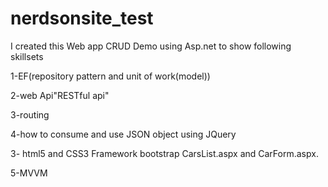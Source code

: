 nerdsonsite_test
================

I created this Web app CRUD Demo using Asp.net to show following skillsets 

1-EF(repository pattern  and unit of work(model)) 

2-web Api"RESTful api"

3-routing 

4-how to consume and use  JSON object using JQuery  

3- html5 and CSS3 Framework bootstrap CarsList.aspx and CarForm.aspx.

5-MVVM
